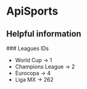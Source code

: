 # ApiSports

## Helpful information

### Leagues IDs
- World Cup -> 1
- Champions League -> 2
- Eurocopa -> 4
- Liga MX -> 262
